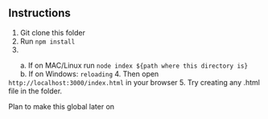 ## Instructions

1. Git clone this folder
2. Run `npm install`
3.
&nbsp;&nbsp;&nbsp;&nbsp;&nbsp;&nbsp;a. If on MAC/Linux run `node index ${path where this directory is}`<br/>
&nbsp;&nbsp;&nbsp;&nbsp;&nbsp;&nbsp;b. If on Windows: `reloading`
4. Then open `http://localhost:3000/index.html` in your browser
5. Try creating any .html file in the folder.

Plan to make this global later on 